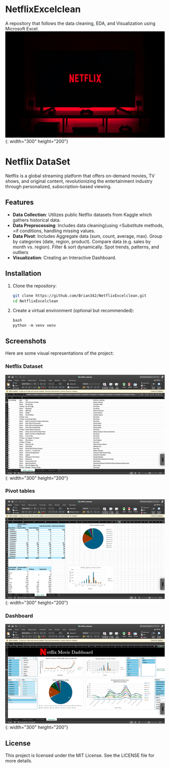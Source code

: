 # NetflixExcelclean
A repository that follows the data cleaning, EDA, and Visualization using Microsoft Excel.
![Screenshot 1](NetflixCompany.jpg){: width="300" height="200"}

# Netflix DataSet

Netflix is a global streaming platform that offers on-demand movies, TV shows, and original content, revolutionizing the entertainment industry through personalized, subscription-based viewing.

## Features
- **Data Collection**: Utilizes public Netflix datasets from Kaggle which gathers historical data.
- **Data Preprocessing**: Includes data cleaning(using =Substitute methods, =if conditions, handling missing values.
- **Data Pivot**: Includes Aggregate data (sum, count, average, max). Group by categories (date, region, product). Compare data (e.g. sales by month vs. region). Filter & sort dynamically. Spot trends, patterns, and outliers
- **Visualization**: Creating an Interactive Dashboard.

## Installation
1. Clone the repository:
   ```bash
   git clone https://github.com/Brian342/NetflixExcelclean.git
   cd NetflixExcelclean
   ```

2. Create a virtual environment (optional but recommended):
    ```
    bash 
    python -m venv venv
    ```

## Screenshots
Here are some visual representations of the project:

### Netflix Dataset 
![Screenshot 1](NetflixCleaning.png){: width="300" height="200"}

### Pivot tables 
![Screenshot 2](NetflixPivotTable.png){: width="300" height="200"}

### Dashboard
![Screenshot 3](NetflixDashboard.png){: width="300" height="200"}

## License
This project is licensed under the MIT License. See the LICENSE file for more details.
